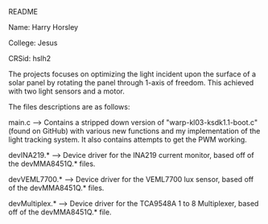 README

Name: Harry Horsley

College: Jesus 

CRSid: hslh2

The projects focuses on optimizing the light incident upon the surface of a solar panel by rotating the panel through 1-axis of freedom. This achieved with two light sensors and a motor.

The files descriptions are as follows:

main.c                  -->         Contains a stripped down version of "warp-kl03-ksdk1.1-boot.c" (found on GitHub) with various new functions and my implementation of the light tracking system. It also contains attempts to get the PWM working.

devINA219.*         -->         Device driver for the INA219 current monitor, based off of the devMMA8451Q.* files.

devVEML7700.*   -->         Device driver for the VEML7700 lux sensor, based off of the devMMA8451Q.* files.

devMultiplex.*      -->         Device driver for the TCA9548A 1 to 8 Multiplexer, based off of the devMMA8451Q.* file.
